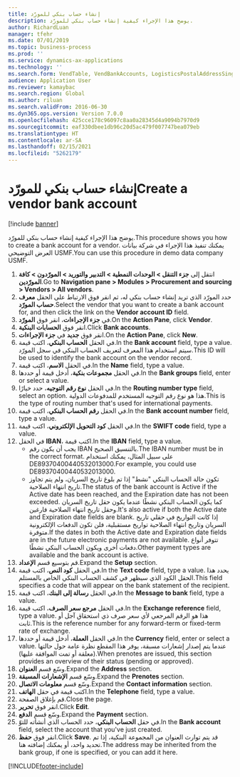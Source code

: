 ```yaml
---
title: إنشاء حساب بنكي للمورّد
description: يوضح هذا الإجراء كيفية إنشاء حساب بنكي للمورّد.
author: RichardLuan
manager: tfehr
ms.date: 07/01/2019
ms.topic: business-process
ms.prod: ''
ms.service: dynamics-ax-applications
ms.technology: ''
ms.search.form: VendTable, VendBankAccounts, LogisticsPostalAddressSingle
audience: Application User
ms.reviewer: kamaybac
ms.search.region: Global
ms.author: riluan
ms.search.validFrom: 2016-06-30
ms.dyn365.ops.version: Version 7.0.0
ms.openlocfilehash: 425cce178c96097c8aa0a28345d4a9094b7970d9
ms.sourcegitcommit: eaf330dbee1db96c20d5ac479f007747bea079eb
ms.translationtype: HT
ms.contentlocale: ar-SA
ms.lasthandoff: 02/15/2021
ms.locfileid: "5262179"
---
```

# <a name="create-a-vendor-bank-account"></a><span data-ttu-id="5479f-103">إنشاء حساب بنكي للمورّد</span><span class="sxs-lookup"><span data-stu-id="5479f-103">Create a vendor bank account</span></span>

[!include [banner](../../includes/banner.md)]

<span data-ttu-id="5479f-104">يوضح هذا الإجراء كيفية إنشاء حساب بنكي للمورّد.</span><span class="sxs-lookup"><span data-stu-id="5479f-104">This procedure shows you how to create a bank account for a vendor.</span></span> <span data-ttu-id="5479f-105">يمكنك تنفيذ هذا الإجراء في شركة بيانات العرض التوضيحي USMF.</span><span class="sxs-lookup"><span data-stu-id="5479f-105">You can use this procedure in demo data company USMF.</span></span>

1. <span data-ttu-id="5479f-106">انتقل إلى **جزء التنقل > الوحدات النمطية > التدبير والتوريد > المورّدون‬ > كافة المورّدين‬**.</span><span class="sxs-lookup"><span data-stu-id="5479f-106">Go to **Navigation pane > Modules > Procurement and sourcing > Vendors > All vendors**.</span></span>
2. <span data-ttu-id="5479f-107">حدد المورّد الذي تريد إنشاء حساب بنكي له، ثم انقر فوق الارتباط على الحقل **معرف حساب المورّد**.</span><span class="sxs-lookup"><span data-stu-id="5479f-107">Select the vendor that you want to create a bank account for, and then click the link on the **Vendor account ID** field.</span></span>
3. <span data-ttu-id="5479f-108">في **جزء الإجراءات**، انقر فوق **المورّد**.</span><span class="sxs-lookup"><span data-stu-id="5479f-108">On the **Action Pane**, click **Vendor**.</span></span>
4. <span data-ttu-id="5479f-109">انقر فوق **الحسابات البنكية**.</span><span class="sxs-lookup"><span data-stu-id="5479f-109">Click **Bank accounts**.</span></span>
5. <span data-ttu-id="5479f-110">انقر فوق **جديد** في **جزء الإجراءات**.</span><span class="sxs-lookup"><span data-stu-id="5479f-110">On the **Action Pane**, click **New**.</span></span>
6. <span data-ttu-id="5479f-111">في الحقل **الحساب البنكي**، اكتب قيمة.</span><span class="sxs-lookup"><span data-stu-id="5479f-111">In the **Bank account** field, type a value.</span></span> <span data-ttu-id="5479f-112">سيتم استخدام هذا المعرف لتعريف الحساب البنكي في سجل المورّد.</span><span class="sxs-lookup"><span data-stu-id="5479f-112">This ID will be used to identify the bank account on the vendor record.</span></span>  
7. <span data-ttu-id="5479f-113">في الحقل **الاسم**، اكتب قيمة.</span><span class="sxs-lookup"><span data-stu-id="5479f-113">In the **Name** field, type a value.</span></span>
8. <span data-ttu-id="5479f-114">في الحقل **مجموعات بنكية‬**، أدخل قيمة أو حددها.</span><span class="sxs-lookup"><span data-stu-id="5479f-114">In the **Bank groups** field, enter or select a value.</span></span>
9. <span data-ttu-id="5479f-115">في الحقل **نوع رقم التوجيه**، حدد خيارًا.</span><span class="sxs-lookup"><span data-stu-id="5479f-115">In the **Routing number type** field, select an option.</span></span> <span data-ttu-id="5479f-116">هذا هو نوع رقم التوجيه المستخدم للمدفوعات الدولية.</span><span class="sxs-lookup"><span data-stu-id="5479f-116">This is the type of routing number that's used for international payments.</span></span>  
10. <span data-ttu-id="5479f-117">في الحقل **رقم الحساب البنكي**، اكتب قيمة.</span><span class="sxs-lookup"><span data-stu-id="5479f-117">In the **Bank account number** field, type a value.</span></span>
11. <span data-ttu-id="5479f-118">في الحقل **كود التحويل الإلكتروني‬**، اكتب قيمة.</span><span class="sxs-lookup"><span data-stu-id="5479f-118">In the **SWIFT code** field, type a value.</span></span>
12. <span data-ttu-id="5479f-119">في الحقل **IBAN‬**، اكتب قيمة.</span><span class="sxs-lookup"><span data-stu-id="5479f-119">In the **IBAN** field, type a value.</span></span>
    - <span data-ttu-id="5479f-120">يجب أن يكون رقم IBAN بالتنسيق الصحيح.</span><span class="sxs-lookup"><span data-stu-id="5479f-120">The IBAN number must be in the correct format.</span></span> <span data-ttu-id="5479f-121">على سبيل المثال، يمكنك استخدام DE89370400440532013000.</span><span class="sxs-lookup"><span data-stu-id="5479f-121">For example, you could use DE89370400440532013000.</span></span>  
    - <span data-ttu-id="5479f-122">تكون حالة الحساب البنكي "نشط" إذا تم بلوغ تاريخ السريان، ولم يتم تجاوز تاريخ انتهاء الصلاحية.</span><span class="sxs-lookup"><span data-stu-id="5479f-122">The status of the bank account is Active if the Active date has been reached, and the Expiration date has not been exceeded.</span></span> <span data-ttu-id="5479f-123">كما يكون الحساب البنكي نشطًا عندما يكون حقل تاريخ السريان وحقل تاريخ انتهاء الصلاحية فارغين.</span><span class="sxs-lookup"><span data-stu-id="5479f-123">It's also active if both the Active date and Expiration date fields are blank.</span></span> <span data-ttu-id="5479f-124">إذا كانت التواريخ في حقلي تاريخ السريان وتاريخ انتهاء الصلاحية تواريخ مستقبلية، فلن تكون الدفعات الإلكترونية متوفرة.</span><span class="sxs-lookup"><span data-stu-id="5479f-124">If the dates in both the Active date and Expiration date fields are in the future electronic payments are not available.</span></span> <span data-ttu-id="5479f-125">تتوفر أنواع دفعات أخرى ويكون الحساب البنكي نشطًا.</span><span class="sxs-lookup"><span data-stu-id="5479f-125">Other payment types are available and the bank account is active.</span></span>  
13. <span data-ttu-id="5479f-126">قم بتوسيع قسم **الإعداد**.</span><span class="sxs-lookup"><span data-stu-id="5479f-126">Expand the **Setup** section.</span></span>
14. <span data-ttu-id="5479f-127">في الحقل **كود النص**، اكتب قيمة.</span><span class="sxs-lookup"><span data-stu-id="5479f-127">In the **Text code** field, type a value.</span></span> <span data-ttu-id="5479f-128">يحدد هذا الحقل الكود الذي سيظهر في كشف الحساب البنكي الخاص بالمستلم.</span><span class="sxs-lookup"><span data-stu-id="5479f-128">This field specifies a code that will appear on the bank statement of the recipient.</span></span>  
15. <span data-ttu-id="5479f-129">في الحقل **رسالة إلى البنك**، اكتب قيمة.</span><span class="sxs-lookup"><span data-stu-id="5479f-129">In the **Message to bank** field, type a value.</span></span>
16. <span data-ttu-id="5479f-130">في الحقل **مرجع سعر الصرف**، اكتب قيمة.</span><span class="sxs-lookup"><span data-stu-id="5479f-130">In the **Exchange reference** field, type a value.</span></span> <span data-ttu-id="5479f-131">هذا هو الرقم المرجعي لأي سعر صرف ذي استحقاق آجل أو ثابت.</span><span class="sxs-lookup"><span data-stu-id="5479f-131">This is the reference number for any forward-term or fixed-term rate of exchange.</span></span>
17. <span data-ttu-id="5479f-132">في الحقل **العملة**، أدخل قيمة أو حددها.</span><span class="sxs-lookup"><span data-stu-id="5479f-132">In the **Currency** field, enter or select a value.</span></span> <span data-ttu-id="5479f-133">عندما يتم إصدار إشعارات مسبقة، يوفر هذا المقطع نظرة عامة حول حالتها (معلقة أو تمت الموافقة عليها).</span><span class="sxs-lookup"><span data-stu-id="5479f-133">When prenotes are issued, this section provides an overview of their status (pending or approved).</span></span>  
18. <span data-ttu-id="5479f-134">وسّع قسم **العنوان**.</span><span class="sxs-lookup"><span data-stu-id="5479f-134">Expand the **Address** section.</span></span>
19. <span data-ttu-id="5479f-135">وسّع قسم **الإشعارات المسبقة‬**.</span><span class="sxs-lookup"><span data-stu-id="5479f-135">Expand the **Prenotes** section.</span></span>
20. <span data-ttu-id="5479f-136">وسّع قسم **معلومات الاتصال**.</span><span class="sxs-lookup"><span data-stu-id="5479f-136">Expand the **Contact information** section.</span></span>
21. <span data-ttu-id="5479f-137">اكتب قيمة في حقل **الهاتف**.</span><span class="sxs-lookup"><span data-stu-id="5479f-137">In the **Telephone** field, type a value.</span></span>
22. <span data-ttu-id="5479f-138">قم بإغلاق الصفحة.</span><span class="sxs-lookup"><span data-stu-id="5479f-138">Close the page.</span></span>
23. <span data-ttu-id="5479f-139">انقر فوق **تحرير**.</span><span class="sxs-lookup"><span data-stu-id="5479f-139">Click **Edit**.</span></span>
24. <span data-ttu-id="5479f-140">وسّع قسم **الدفع**.</span><span class="sxs-lookup"><span data-stu-id="5479f-140">Expand the **Payment** section.</span></span>
25. <span data-ttu-id="5479f-141">في حقل **الحساب البنكي**، حدد الحساب الذي أنشأته للتوّ.</span><span class="sxs-lookup"><span data-stu-id="5479f-141">In the **Bank account** field, select the account that you've just created.</span></span>
26. <span data-ttu-id="5479f-142">انقر فوق **حفظ**.</span><span class="sxs-lookup"><span data-stu-id="5479f-142">Click **Save**.</span></span> <span data-ttu-id="5479f-143">قد يتم توارث العنوان من المجموعة البنكية، إذا تم تحديد واحد، أو يمكنك إضافته هنا.</span><span class="sxs-lookup"><span data-stu-id="5479f-143">The address may be inherited from the bank group, if one is specified, or you can add it here.</span></span>  



[!INCLUDE[footer-include](../../../includes/footer-banner.md)]